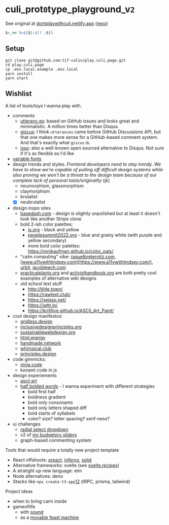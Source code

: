 # culi_prot`0`type_playground_v`2`

See original at [dontplaywithculi.netlify.app](https://dontplaywithculi.netlify.app/) ([repo](https://github.com/tif-calin/react-play))

```js
$=_=>`$=${$};$()`;$()
```

## Setup
```
git clone git@github.com:tif-calin/play.culi.page.git
cd play.culi.page
cp .env.local.example .env.local
yarn install
yarn start
```

## Wishlist
A list of tools/toys I wanna play with.
- comments
  - [utteranc.es](https://utteranc.es/): based on GitHub issues and looks great and minimalistic. A million times better than Disqus.
  - [giscus](https://giscus.app/): I think `utterances` came before GitHub Discussions API, but that one makes more sense for a GitHub-based comment system. And that's exactly what `giscus` is.
  - [isso](https://posativ.org/isso/): also a well-known open sourced alternative to Disqus. Not sure if it's as flexible as I'd like
- [variable fonts](https://codepen.io/robdimarzo/pen/eYVpRXm)
- design trends and styles. _Frontend developers need to stay trendy. We have to show we're capable of pulling off difficult design systems while also proving we won't be a threat to the design team because of our complete lack of personal taste/originality_ (jk)
  - neumorphism, glassmorphism
  - claymorphism
  - brutalist
  - [x] neubrutalist
- design inspo sites
  - [basedash.com](https://www.basedash.com/) - design is slightly unpolished but at least it doesn't look like another Stripe clone
  - bold 2-ish color palettes:
    - [js.org](https://js.org/) - black and yellow
    - [peoplesummit2022.org](https://peoplessummit2022.org/) - blue and grainy white (with purple and yellow secondary)
    - more bold color palettes: https://ronikaufman.github.io/color_pals/
   - "calm computing" vibe: [raquelbreternitz.com](https://raquelbreternitz.com/), [www.a11ywithlindsey.com](https://www.a11ywithlindsey.com/), [urbit](https://urbit.org/blog/urbit-for-normies), [jacobleech.com](https://jacobleech.com/)
  - [practicalplants.org](https://practicalplants.org/) and [activisthandbook.org](https://www.activisthandbook.org/) are both pretty cool examples of alternative wiki designs
  - old school text stuff
    - http://tilde.town/
    - https://rawtext.club/
    - https://xeiaso.net/
    - https://wttr.in/
    - https://kirilllive.github.io/ASCII_Art_Paint/
- cool design manifestos:
  - [gridless.design](https://gridless.design/)
  - [inclusivedesignprinciples.org](https://inclusivedesignprinciples.org/)
  - [sustainablewebdesign.org](https://sustainablewebdesign.org/)
  - [html.energy](https://html.energy/index.html)
  - [handmade.network](https://handmade.network/manifesto)
  - [whimsical.club](https://whimsical.club/about/)
  - [principles.design](https://principles.design/)
- code gimmicks:
  - [ninja code](https://javascript.info/ninja-code)
  - konami code in js
- design experiements
  - [ascii art](https://github.com/Kirilllive/ASCII_Art_Paint?ref=producthunt)
  - [half bolded words](https://www.jiffyreader.com/) - I wanna experiment with different strategies
    - bold first half
    - boldness gradient
    - bold only consonants
    - bold only letters shaped diff
    - bold starts of syllabels
    - color? size? letter spacing? serif-ness?
- ui challenges
  - [radial select dropdown](https://github.com/RiftValleySoftware/RVS_Spinner)
  - v2 of [my budgetory sliders](https://dontplaywithculi.netlify.app/rate/multi)
  - graph-based commenting system

Tools that would require a totally new project template
- React offshoots: [preact](https://preactjs.com/), [inferno](https://www.infernojs.org/), [solid](https://www.solidjs.com/)
- Alternative frameworks: svelte (see [svelte.recipes](https://svelte.recipes/))
- A stratight up new language: elm
- Node alternatives: deno
- Stacks like `npx create-t3-app`[1](https://create.t3.gg/)[2](https://init.tips/) (tRPC, prisma, tailwind)

Project ideas
- when to bring cami inside
- gameoflife
  - with [sound](https://www.youtube.com/watch?v=WEbKCLNdoFg)
  - as a [movable feast machine](https://www.youtube.com/watch?v=W7HRay9RPNg)
